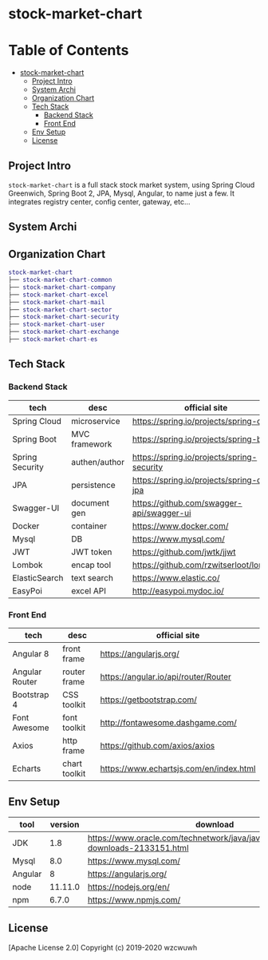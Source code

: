 # stock-market-chart

Table of Contents
=================

   * [stock-market-chart](#stock-market-chart)
      * [Project Intro](#project-intro)
      * [System Archi](#system-archi)
      * [Organization Chart](#organization-chart)
      * [Tech Stack](#tech-stack)
         * [Backend Stack](#backend-stack)
         * [Front End](#front-end)
      * [Env Setup](#env-setup)
      * [License](#license)

## Project Intro
`stock-market-chart` is a full stack stock market system, using Spring Cloud Greenwich, Spring Boot 2, JPA, Mysql, Angular, to name just a few. It integrates registry center, config center, gateway, etc...

## System Archi

## Organization Chart
``` lua
stock-market-chart
├── stock-market-chart-common
├── stock-market-chart-company
├── stock-market-chart-excel
├── stock-market-chart-mail
├── stock-market-chart-sector
├── stock-market-chart-security
├── stock-market-chart-user
├── stock-market-chart-exchange
├── stock-market-chart-es
```

## Tech Stack

### Backend Stack
| tech            | desc         | official site                             |
| ----------------| -------------| ------------------------------------------|
| Spring Cloud    | microservice | https://spring.io/projects/spring-cloud   |
| Spring Boot     | MVC framework| https://spring.io/projects/spring-boot    |
| Spring Security | authen/author| https://spring.io/projects/spring-security|
| JPA             | persistence  | https://spring.io/projects/spring-data-jpa|
| Swagger-UI      | document gen | https://github.com/swagger-api/swagger-ui |
| Docker          | container    | https://www.docker.com/                   |
| Mysql           | DB           | https://www.mysql.com/                    |
| JWT             | JWT token    | https://github.com/jwtk/jjwt              |
| Lombok          | encap tool   | https://github.com/rzwitserloot/lombok    |
| ElasticSearch   | text search  | https://www.elastic.co/                   |
| EasyPoi         | excel API    | http://easypoi.mydoc.io/                  |

### Front End
| tech            | desc         | official site                             |
| ----------------| -------------| ------------------------------------------|
| Angular 8       | front frame  | https://angularjs.org/                    |
| Angular Router  | router frame | https://angular.io/api/router/Router      |
| Bootstrap 4     | CSS toolkit  | https://getbootstrap.com/                 |
| Font Awesome    | font toolkit | http://fontawesome.dashgame.com/          |
| Axios           | http frame   | https://github.com/axios/axios            |
| Echarts         | chart toolkit| https://www.echartsjs.com/en/index.html   |

## Env Setup
tool    | version | download
--------| ------- | --------
JDK     | 1.8     | https://www.oracle.com/technetwork/java/javase/downloads/jdk8-downloads-2133151.html
Mysql   | 8.0     | https://www.mysql.com/
Angular | 8       | https://angularjs.org/ 
node    | 11.11.0 | https://nodejs.org/en/
npm     | 6.7.0   | https://www.npmjs.com/

## License
[Apache License 2.0]
Copyright (c) 2019-2020 wzcwuwh
